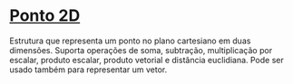 # [Ponto 2D](point2d.cpp)

Estrutura que representa um ponto no plano cartesiano em duas dimensões. Suporta operações de soma, subtração, multiplicação por escalar, produto escalar, produto vetorial e distância euclidiana. Pode ser usado também para representar um vetor.

